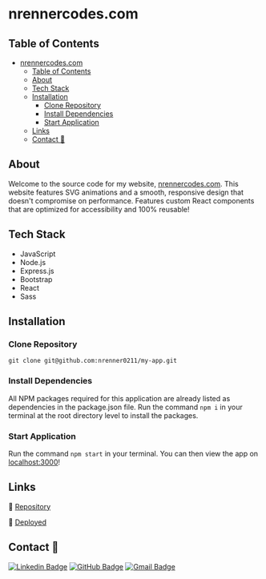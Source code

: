 # nrennercodes.com

## Table of Contents

- [nrennercodes.com](#nrennercodescom)
  - [Table of Contents](#table-of-contents)
  - [About](#about)
  - [Tech Stack](#tech-stack)
  - [Installation](#installation)
    - [Clone Repository](#clone-repository)
    - [Install Dependencies](#install-dependencies)
    - [Start Application](#start-application)
  - [Links](#links)
  - [Contact 📩](#contact-)

## About

Welcome to the source code for my website, [nrennercodes.com](https://nrennercodes.com). This website features SVG animations and a smooth, responsive design that doesn't compromise on performance. Features custom React components that are optimized for accessibility and 100% reusable!

## Tech Stack

- JavaScript
- Node.js
- Express.js
- Bootstrap
- React
- Sass

## Installation

### Clone Repository

`git clone git@github.com:nrenner0211/my-app.git`

### Install Dependencies

All NPM packages required for this application are already listed as dependencies in the package.json file. Run the command `npm i` in your terminal at the root directory level to install the packages.

### Start Application

Run the command `npm start` in your terminal. You can then view the app on [localhost:3000](http://localhost:3000/)!

## Links

🔗 [Repository](https://github.com/nrenner0211/my-app)

🔗 [Deployed](https://nrennercodes.com)

## Contact 📩

[![Linkedin Badge](https://img.shields.io/badge/-nrenner0211-blue?style=flat-square&logo=Linkedin&logoColor=white&link=https://www.linkedin.com/in/nicolette-renner/)](https://www.linkedin.com/in/nicolette-renner/)
[![GitHub Badge](https://img.shields.io/badge/-nrenner0211-7261A3?style=flat-square&logo=Github&logoColor=white&link=https://github.com/nrenner0211)](https://github.com/nrenner0211)
[![Gmail Badge](https://img.shields.io/badge/-nrenner0211@gmail.com-c14438?style=flat-square&logo=Gmail&logoColor=white&link=mailto:nrenner0211@gmail.com)](mailto:nrenner0211@gmail.com)
